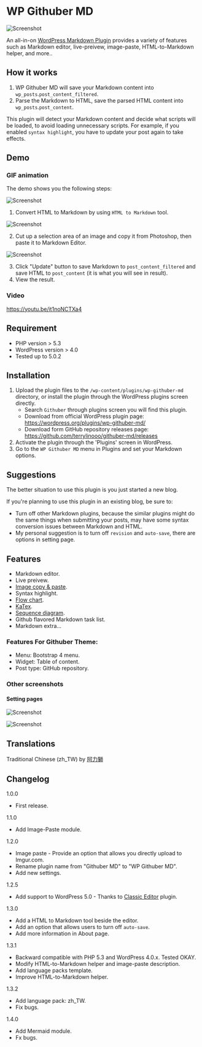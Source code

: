 # WP Githuber MD

![Screenshot](./assets/images/wp-githuber-md-cover.png)

An all-in-on [WordPress Markdown Plugin](https://terryl.in/en/repository/wordpress-markdown-plugin-githuber-md/) provides a variety of features such as Markdown editor, live-preivew, image-paste, HTML-to-Markdown helper, and more..


## How it works

1. WP Githuber MD will save your Markdown content into `wp_posts`.`post_content_filtered`.
2. Parse the Markdown to HTML, save the parsed HTML content into `wp_posts`.`post_content`.

This plugin will detect your Markdown content and decide what scripts will be loaded, to avoid loading unnecessary scripts.
For example, if you enabled `syntax highlight`, you have to update your post again to take effects.

## Demo

### GIF animation

The demo shows you the following steps:

![Screenshot](./assets/images/screenshot-1.gif)

1. Convert HTML to Markdown by using `HTML to Markdown` tool.

![Screenshot](./assets/images/screenshot-2.gif)

2. Cut up a selection area of an image and copy it from Photoshop, then paste it to Markdown Editor.

![Screenshot](./assets/images/screenshot-3.gif)

3. Click "Update" button to save Markdown to `post_content_filtered` and save HTML to `post_content` (it is what you will see in result). 
4. View the result.

### Video

https://youtu.be/it1noNCTXa4

## Requirement

* PHP version > 5.3
* WordPress version > 4.0
* Tested up to 5.0.2

## Installation

1. Upload the plugin files to the `/wp-content/plugins/wp-githuber-md` directory, or install the plugin through the WordPress plugins screen directly.
    - Search `Githuber` through plugins screen you will find this plugin.
    - Download  from official WordPress plugin page: https://wordpress.org/plugins/wp-githuber-md/
    - Download form GitHub repository releases page: https://github.com/terrylinooo/githuber-md/releases
2. Activate the plugin through the 'Plugins' screen in WordPress.
3. Go to the `WP Githuber MD` menu in Plugins and set your Markdown options.

## Suggestions

The better situation to use this plugin is you just started a new blog.

If you're planning to use this plugin in an existing blog, be sure to:

- Turn off other Markdown plugins, because the similar plugins might do the same things when submitting your posts, may have some syntax conversion issues between Markdown and HTML.
- My personal suggestion is to turn off `revision` and `auto-save`, there are options in setting page.

## Features

* Markdown editor.
* Live preivew.
* [Image copy & paste](https://terryl.in/en/githuber-md-image-paste/).
* Syntax highlight.
* [Flow chart](https://terryl.in/en/githuber-md-flow-chart/).
* [KaTex](https://terryl.in/en/githuber-md-katax/).
* [Sequence diagram](https://terryl.in/en/githuber-md-sequence-diagrams/).
* Github flavored Markdown task list.
* Markdown extra...

### Features For Githuber Theme:

* Menu: Bootstrap 4 menu.
* Widget: Table of content.
* Post type: GitHub repository.

### Other screenshots

#### Setting pages

![Screenshot](./assets/images/screenshot-5.png)

![Screenshot](./assets/images/screenshot-6.png)

## Translations

Traditional Chinese (zh_TW) by [阿力獅](https://www.alexclassroom.com/)

## Changelog

1.0.0

* First release.

1.1.0

* Add Image-Paste module.

1.2.0

* Image paste - Provide an option that allows you directly upload to Imgur.com.
* Rename plugin name from "Githuber MD" to "WP Githuber MD".
* Add new settings.

1.2.5

* Add support to WordPress 5.0 - Thanks to [Classic Editor](https://wordpress.org/plugins/classic-editor/)  plugin.

1.3.0

* Add a HTML to Markdown tool beside the editor.
* Add an option that allows users to turn off `auto-save`.
* Add more information in About page.

1.3.1

* Backward compatible with PHP 5.3 and WordPress 4.0.x. Tested OKAY.
* Modify HTML-to-Markdown helper and image-paste description.
* Add language packs template.
* Improve HTML-to-Markdown helper.

1.3.2

* Add language pack: zh_TW.
* Fix bugs.

1.4.0

* Add Mermaid module.
* Fx bugs.